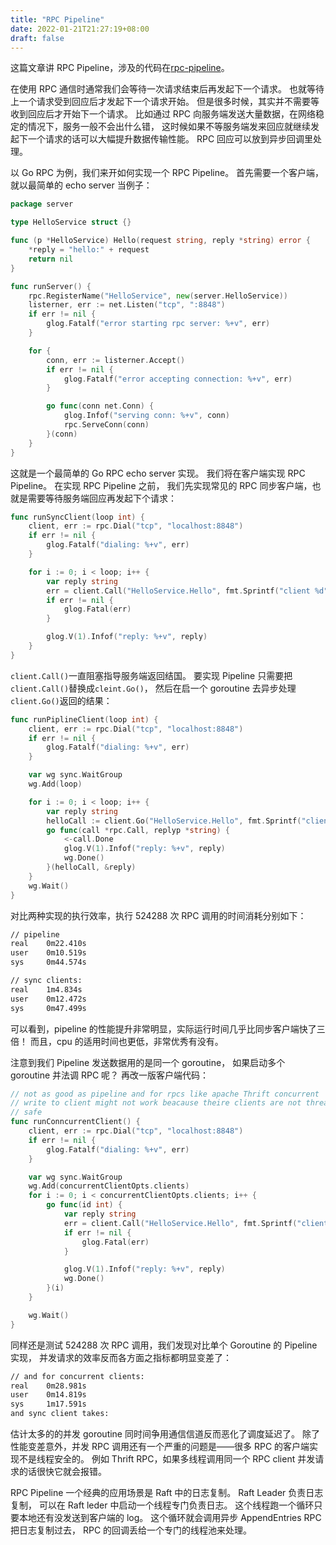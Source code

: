 ```yaml
---
title: "RPC Pipeline"
date: 2022-01-21T21:27:19+08:00
draft: false
---
```


这篇文章讲 RPC Pipeline，涉及的代码在[rpc-pipeline](https://github.com/kikimo/rpc-pipeline)。

在使用 RPC 通信时通常我们会等待一次请求结束后再发起下一个请求。
也就等待上一个请求受到回应后才发起下一个请求开始。
但是很多时候，其实并不需要等收到回应后才开始下一个请求。
比如通过 RPC 向服务端发送大量数据，在网络稳定的情况下，服务一般不会出什么错，
这时候如果不等服务端发来回应就继续发起下一个请求的话可以大幅提升数据传输性能。
RPC 回应可以放到异步回调里处理。

以 Go RPC 为例，我们来开如何实现一个 RPC Pipeline。
首先需要一个客户端，就以最简单的 echo server 当例子：

```go
package server

type HelloService struct {}

func (p *HelloService) Hello(request string, reply *string) error {
    *reply = "hello:" + request
    return nil 
}

func runServer() {
    rpc.RegisterName("HelloService", new(server.HelloService))
    listerner, err := net.Listen("tcp", ":8848")
    if err != nil {
        glog.Fatalf("error starting rpc server: %+v", err)
    }   

    for {
        conn, err := listerner.Accept()
        if err != nil {
            glog.Fatalf("error accepting connection: %+v", err)
        }

        go func(conn net.Conn) {
            glog.Infof("serving conn: %+v", conn)
            rpc.ServeConn(conn)
        }(conn)
    }   
}
```

这就是一个最简单的 Go RPC echo server 实现。
我们将在客户端实现 RPC Pipeline。
在实现 RPC Pipeline 之前，
我们先实现常见的 RPC 同步客户端，也就是需要等待服务端回应再发起下个请求：

```go
func runSyncClient(loop int) {
    client, err := rpc.Dial("tcp", "localhost:8848")
    if err != nil {
        glog.Fatalf("dialing: %+v", err)
    }

    for i := 0; i < loop; i++ {
        var reply string
        err = client.Call("HelloService.Hello", fmt.Sprintf("client %d", i), &reply)
        if err != nil {
            glog.Fatal(err)
        }

        glog.V(1).Infof("reply: %+v", reply)
    }
}
```

`client.Call()`一直阻塞指导服务端返回结国。
要实现 Pipeline 只需要把`client.Call()`替换成`cleint.Go()`，
然后在启一个 goroutine 去异步处理`client.Go()`返回的结果：


```go
func runPiplineClient(loop int) {
    client, err := rpc.Dial("tcp", "localhost:8848")
    if err != nil {
        glog.Fatalf("dialing: %+v", err)
    }

    var wg sync.WaitGroup
    wg.Add(loop)

    for i := 0; i < loop; i++ {
        var reply string
        helloCall := client.Go("HelloService.Hello", fmt.Sprintf("client %d", i), &reply, nil)
        go func(call *rpc.Call, replyp *string) {
            <-call.Done
            glog.V(1).Infof("reply: %+v", reply)
            wg.Done()
        }(helloCall, &reply)
    }
    wg.Wait()
}
```

对比两种实现的执行效率，执行 524288 次 RPC 调用的时间消耗分别如下：

```txt
// pipeline
real    0m22.410s
user    0m10.519s
sys     0m44.574s

// sync clients:
real    1m4.834s
user    0m12.472s
sys     0m47.499s
```

可以看到，pipeline 的性能提升非常明显，实际运行时间几乎比同步客户端快了三倍！
而且，cpu 的适用时间也更低，非常优秀有没有。

注意到我们 Pipeline 发送数据用的是同一个 goroutine，
如果启动多个 goroutine 并法调 RPC 呢？
再改一版客户端代码：

```go
// not as good as pipeline and for rpcs like apache Thrift concurrent
// write to client might not work beacause theire clients are not thread
// safe
func runConncurrentClient() {
    client, err := rpc.Dial("tcp", "localhost:8848")
    if err != nil {
        glog.Fatalf("dialing: %+v", err)
    }   

    var wg sync.WaitGroup
    wg.Add(concurrentClientOpts.clients)
    for i := 0; i < concurrentClientOpts.clients; i++ {
        go func(id int) {
            var reply string
            err = client.Call("HelloService.Hello", fmt.Sprintf("client %d", id), &reply)
            if err != nil {
                glog.Fatal(err)
            }

            glog.V(1).Infof("reply: %+v", reply)
            wg.Done()
        }(i)
    }   

    wg.Wait()
}
```

同样还是测试 524288 次 RPC 调用，我们发现对比单个 Goroutine 的 Pipeline 实现，
并发请求的效率反而各方面之指标都明显变差了：

```txt
// and for concurrent clients:
real    0m28.981s
user    0m14.819s
sys     1m17.591s
and sync client takes:
```

估计太多的的并发 goroutine 同时间争用通信信道反而恶化了调度延迟了。
除了性能变差意外，并发 RPC 调用还有一个严重的问题是——很多 RPC 的客户端实现不是线程安全的。
例如 Thrift RPC，如果多线程调用同一个 RPC client 并发请求的话很快它就会报错。

RPC Pipeline 一个经典的应用场景是 Raft 中的日志复制。
Raft Leader 负责日志复制，
可以在 Raft leder 中启动一个线程专门负责日志。
这个线程跑一个循环只要本地还有没发送到客户端的 log。
这个循环就会调用异步 AppendEntries RPC 把日志复制过去，
RPC 的回调丢给一个专门的线程池来处理。
